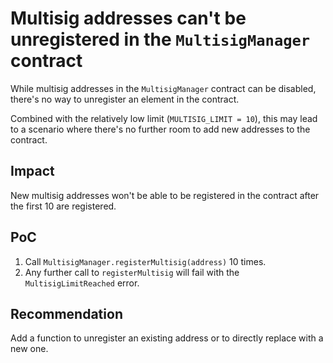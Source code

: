 # Multisig addresses can't be unregistered in the `MultisigManager` contract

While multisig addresses in the `MultisigManager` contract can be disabled, there's no way to unregister an element in the contract.

Combined with the relatively low limit (`MULTISIG_LIMIT = 10`), this may lead to a scenario where there's no further room to add new addresses to the contract.

## Impact

New multisig addresses won't be able to be registered in the contract after the first 10 are registered.

## PoC

1. Call `MultisigManager.registerMultisig(address)` 10 times.
2. Any further call to `registerMultisig` will fail with the `MultisigLimitReached` error.

## Recommendation

Add a function to unregister an existing address or to directly replace with a new one.
